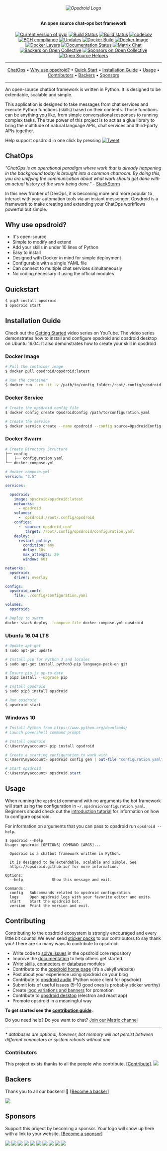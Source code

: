 <h6 align=center>
<img src="https://github.com/opsdroid/style-guidelines/raw/master/logos/logo-wide-light.png" alt="Opsdroid Logo"/>
</h6>

<h4 align=center>An open source chat-ops bot framework</h4>

<p align=center>
<a href="https://pypi.python.org/pypi"><img src="https://img.shields.io/pypi/v/opsdroid.svg" alt="Current version of pypi" /></a>
<a href="https://travis-ci.org/opsdroid/opsdroid"><img src="https://img.shields.io/travis/opsdroid/opsdroid/master.svg?logo=travis" alt="Build Status" /></a>
<a href="https://ci.appveyor.com/project/opsdroid/opsdroid/branch/master"><img src="https://img.shields.io/appveyor/ci/opsdroid/opsdroid/master.svg?logo=appveyor" alt="Build status" /></a>
<a href="https://codecov.io/gh/opsdroid/opsdroid"><img src="https://img.shields.io/codecov/c/github/opsdroid/opsdroid.svg" alt="codecov" /></a>
<a href="https://bettercodehub.com/"><img src="https://bettercodehub.com/edge/badge/opsdroid/opsdroid?branch=master" alt="BCH compliance" /></a>
<a href="https://pyup.io/repos/github/opsdroid/opsdroid/"><img src="https://pyup.io/repos/github/opsdroid/opsdroid/shield.svg" alt="Updates" /></a>
<a href="https://hub.docker.com/r/opsdroid/opsdroid/builds/"><img src="https://img.shields.io/docker/build/opsdroid/opsdroid.svg" alt="Docker Build" /></a>
<a href="https://hub.docker.com/r/opsdroid/opsdroid/"><img src="https://img.shields.io/microbadger/image-size/opsdroid/opsdroid.svg" alt="Docker Image" /></a>
<a href="https://microbadger.com/#/images/opsdroid/opsdroid"><img src="https://img.shields.io/microbadger/layers/opsdroid/opsdroid.svg" alt="Docker Layers" /></a>
<a href="http://opsdroid.readthedocs.io/en/stable/?badge=stable"><img src="https://img.shields.io/readthedocs/opsdroid/latest.svg" alt="Documentation Status" /></a>
<a href="https://riot.im/app/#/room/#opsdroid-general:matrix.org"><img src="https://img.shields.io/matrix/opsdroid-general:matrix.org.svg?logo=matrix" alt="Matrix Chat" /></a>
<a href="#backers"><img src="https://opencollective.com/opsdroid/backers/badge.svg" alt="Backers on Open Collective" /></a>
<a href="#sponsors"><img src="https://opencollective.com/opsdroid/sponsors/badge.svg" alt="Sponsors on Open Collective" /></a>
<a href="https://www.codetriage.com/opsdroid/opsdroid"><img src="https://www.codetriage.com/opsdroid/opsdroid/badges/users.svg" alt="Open Source Helpers" /></a>
</p>

---

<p align="center">
  <a href="#chatops">ChatOps</a> •
  <a href="#why-use-opsdroid">Why use opsdroid?</a> •
  <a href="#quickstart">Quick Start</a> •
  <a href="#installation-guide">Installation Guide</a> •
  <a href="#usage">Usage</a> •
  <a href="#contributors">Contributors</a> •
  <a href="#backers">Backers</a> •
  <a href="#sponsors">Sponsors</a>
</p>

---

An open-source chatbot framework is written in Python. It is designed to be extendable, scalable and simple.


This application is designed to take messages from chat services and execute Python functions (skills) based on their contents. Those functions can be anything you like, from simple conversational responses to running complex tasks. The true power of this project is to act as a glue library to bring the multitude of natural language APIs, chat services and third-party APIs together.

Help support opsdroid in one click by pressing [![Tweet](https://img.shields.io/twitter/url/http/shields.io.svg?style=social)](https://twitter.com/intent/tweet?text=Check%20out%20opsdroid,%20an%20awesome%20open%20source%20chatbot%20framework%20written%20in%20Python.&url=https://opsdroid.github.io/&via=opsdroid&hashtags=chatbots,chatops,devops,automation,opensource)

## ChatOps

_"ChatOps is an operational paradigm where work that is already happening in the background today is brought into a common chatroom. By doing this, you are unifying the communication about what work should get done with an actual history of the work being done."_ - [StackStorm](https://docs.stackstorm.com/chatops/chatops.html)

In this new frontier of DevOps, it is becoming more and more popular to interact with your automation tools via an instant messenger. Opsdroid is a framework to make creating and extending your ChatOps workflows powerful but simple.

## Why use opsdroid?

 * It's open-source
 * Simple to modify and extend
 * Add your skills in under 10 lines of Python
 * Easy to install
 * Designed with Docker in mind for simple deployment
 * Configurable with a single YAML file
 * Can connect to multiple chat services simultaneously
 * No coding necessary if using the official modules

## Quickstart

```bash
$ pip3 install opsdroid
$ opsdroid start
```

## Installation Guide

Check out the [Getting Started](https://www.youtube.com/watch?v=7wyIi_cpodE&list=PLViQCHlMbEq5nZL6VNrUxu--Of1uCpflq) video series on YouTube. The video series demonstrates how to install and configure opsdroid and opsdroid desktop on Ubuntu 16.04. It also demonstrates how to create your skill in opsdroid

### Docker Image

```bash
# Pull the container image
$ docker pull opsdroid/opsdroid:latest

# Run the container
$ docker run --rm -it -v /path/to/config_folder:/root/.config/opsdroid opsdroid/opsdroid:latest
```

### Docker Service

```bash
# Create the opsdroid config file
$ docker config create OpsdroidConfig /path/to/configuration.yaml

# Create the service
$ docker service create --name opsdroid --config source=OpsdroidConfig,target=/root/.config/opsdroid/configuration.yaml --mount 'type=volume,src=OpsdroidData,dst=/root/.config/opsdroid' opsdroid/opsdroid:latest
```

### Docker Swarm ###
```bash
# Create Directory Structure
├── config
│   ├── configuration.yaml
└── docker-compose.yml
```
```yaml
# docker-compose.yml
version: "3.5"

services:

  opsdroid:
    image: opsdroid/opsdroid:latest
    networks:
      - opsdroid
    volumes:
      -  opsdroid:/root/.config/opsdroid
    configs:
      -  source: opsdroid_conf
         target: /root/.config/opsdroid/configuration.yaml
    deploy:
      restart_policy:
        condition: any
        delay: 10s
        max_attempts: 20
        window: 60s

networks:
  opsdroid:
    driver: overlay

configs:
  opsdroid_conf:
    file: ./config/configuration.yaml

volumes:
  opsdroid:
```
```bash
# Deploy to swarm
docker stack deploy --compose-file docker-compose.yml opsdroid
```

### Ubuntu 16.04 LTS

```bash
# Update apt-get
$ sudo apt-get update

# Install pip for Python 3 and locales
$ sudo apt-get install python3-pip language-pack-en git

# Ensure pip is up-to-date
$ pip3 install --upgrade pip

# Install opsdroid
$ sudo pip3 install opsdroid

# Run opsdroid
$ opsdroid start
```

### Windows 10

```powershell
# Install Python from https://www.python.org/downloads/
# Launch powershell command prompt

# Install opsdroid
C:\Users\myaccount> pip install opsdroid

# Create a starting configuration to work with
C:\Users\myaccount> opsdroid config gen | out-file "configuration.yaml" -encoding ascii

# Start opsdroid
C:\Users\myaccount> opsdroid start
```


## Usage

When running the `opsdroid` command with no arguments the bot framework will start using the configuration in `~/.opsdroid/configuration.yaml`. Beginners should check out the [introduction tutorial](http://opsdroid.readthedocs.io/en/stable/tutorials/introduction/) for information on how to configure opsdroid.

For information on arguments that you can pass to opsdroid run `opsdroid --help`.

```console
$ opsdroid --help
Usage: opsdroid [OPTIONS] COMMAND [ARGS]...

  Opsdroid is a chatbot framework written in Python.

  It is designed to be extendable, scalable and simple. See
  https://opsdroid.github.io/ for more information.

Options:
  --help             Show this message and exit.

Commands:
  config   Subcommands related to opsdroid configuration.
  logs     Open opsdroid logs with your favorite editor and exits.
  start    Start the opsdroid bot.
  version  Print the version and exit.
```

## Contributing

Contributing to the opsdroid ecosystem is strongly encouraged and every little bit counts! We even send [sticker packs](https://medium.com/opsdroid/contributor-sticker-packs-738058ceda59) to our contributors to say thank you! There are so many ways to contribute to opsdroid:

  - Write code to [solve issues](https://github.com/opsdroid/opsdroid/issues) in the opsdroid core repository
  - Improve the [documentation](https://github.com/opsdroid/opsdroid/tree/master/docs) to help others get started
  - Write [skills](http://opsdroid.readthedocs.io/en/latest/extending/skills/), [connectors](http://opsdroid.readthedocs.io/en/latest/extending/connectors/) or [database](http://opsdroid.readthedocs.io/en/latest/extending/databases/) modules
  - Contribute to the [opsdroid home page](https://github.com/opsdroid/opsdroid.github.io) (it’s a Jekyll website)
  - Post about your experience using opsdroid on your blog
  - Contribute to [opsdroid audio](https://github.com/opsdroid/opsdroid-audio) (Python voice client for opsdroid)
  - Submit lots of useful issues (5–10 good ones is probably sticker worthy)
  - Create [logo variations and banners](https://github.com/opsdroid/style-guidelines) for promotion
  - Contribute to [opsdroid desktop](https://github.com/opsdroid/opsdroid-desktop) (electron and react app)
  - Promote opsdroid in a meaningful way

**To get started see the [contribution guide](http://opsdroid.readthedocs.io/en/latest/contributing/).**

Do you need help? Do you want to chat? [Join our Matrix channel](https://riot.im/app/#/room/#opsdroid-general:matrix.org)

-------

_\* databases are optional, however, bot memory will not persist between different connectors or system reboots without one_

### Contributors

This project exists thanks to all the people who contribute. [[Contribute](https://opsdroid.readthedocs.io/en/latest/contributing/)].
<a href="https://github.com/opsdroid/opsdroid/graphs/contributors"><img src="https://opencollective.com/opsdroid/contributors.svg?width=890" /></a>


## Backers

Thank you to all our backers! 🙏 [[Become a backer](https://opencollective.com/opsdroid#backer)]

<a href="https://opencollective.com/opsdroid#backers" target="_blank"><img src="https://opencollective.com/opsdroid/backers.svg?width=890"></a>


## Sponsors

Support this project by becoming a sponsor. Your logo will show up here with a link to your website. [[Become a sponsor](https://opencollective.com/opsdroid#sponsor)]

<a href="https://opencollective.com/opsdroid/sponsor/0/website" target="_blank"><img src="https://opencollective.com/opsdroid/sponsor/0/avatar.svg"></a>
<a href="https://opencollective.com/opsdroid/sponsor/1/website" target="_blank"><img src="https://opencollective.com/opsdroid/sponsor/1/avatar.svg"></a>
<a href="https://opencollective.com/opsdroid/sponsor/2/website" target="_blank"><img src="https://opencollective.com/opsdroid/sponsor/2/avatar.svg"></a>
<a href="https://opencollective.com/opsdroid/sponsor/3/website" target="_blank"><img src="https://opencollective.com/opsdroid/sponsor/3/avatar.svg"></a>
<a href="https://opencollective.com/opsdroid/sponsor/4/website" target="_blank"><img src="https://opencollective.com/opsdroid/sponsor/4/avatar.svg"></a>
<a href="https://opencollective.com/opsdroid/sponsor/5/website" target="_blank"><img src="https://opencollective.com/opsdroid/sponsor/5/avatar.svg"></a>
<a href="https://opencollective.com/opsdroid/sponsor/6/website" target="_blank"><img src="https://opencollective.com/opsdroid/sponsor/6/avatar.svg"></a>
<a href="https://opencollective.com/opsdroid/sponsor/7/website" target="_blank"><img src="https://opencollective.com/opsdroid/sponsor/7/avatar.svg"></a>
<a href="https://opencollective.com/opsdroid/sponsor/8/website" target="_blank"><img src="https://opencollective.com/opsdroid/sponsor/8/avatar.svg"></a>
<a href="https://opencollective.com/opsdroid/sponsor/9/website" target="_blank"><img src="https://opencollective.com/opsdroid/sponsor/9/avatar.svg"></a>
